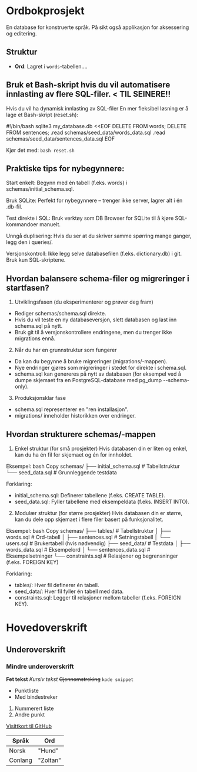 # Ordbokprosjekt

En database for konstruerte språk. På sikt også applikasjon for aksessering og editering.


## Struktur

- **Ord**: Lagret i `words`-tabellen....


## Bruk et Bash-skript hvis du vil automatisere innlasting av flere SQL-filer. < TIL SEINERE!!

Hvis du vil ha dynamisk innlasting av SQL-filer En mer fleksibel løsning er å lage et Bash-skript (reset.sh):

#!/bin/bash
sqlite3 my_database.db <<EOF
DELETE FROM words;
DELETE FROM sentences;
.read schemas/seed_data/words_data.sql
.read schemas/seed_data/sentences_data.sql
EOF

Kjør det med:
`bash reset.sh`


## Praktiske tips for nybegynnere:

Start enkelt:
Begynn med én tabell (f.eks. words) i schemas/initial_schema.sql.

Bruk SQLite:
Perfekt for nybegynnere – trenger ikke server, lagrer alt i én .db-fil.

Test direkte i SQL:
Bruk verktøy som DB Browser for SQLite til å kjøre SQL-kommandoer manuelt.

Unngå duplisering:
Hvis du ser at du skriver samme spørring mange ganger, legg den i queries/.

Versjonskontroll:
Ikke legg selve databasefilen (f.eks. dictionary.db) i git. Bruk kun SQL-skriptene.


## Hvordan balansere schema-filer og migreringer i startfasen?

1. Utviklingsfasen (du eksperimenterer og prøver deg fram)

- Rediger schemas/schema.sql direkte.
- Hvis du vil teste en ny databaseversjon, slett databasen og last inn schema.sql på nytt.
- Bruk git til å versjonskontrollere endringene, men du trenger ikke migrations ennå.

2. Når du har en grunnstruktur som fungerer
- Da kan du begynne å bruke migreringer (migrations/-mappen).
- Nye endringer gjøres som migreringer i stedet for direkte i schema.sql.
- schema.sql kan genereres på nytt av databasen (for eksempel ved å dumpe skjemaet fra en PostgreSQL-database med pg_dump --schema-only).

3. Produksjonsklar fase
- schema.sql representerer en "ren installasjon".
- migrations/ inneholder historikken over endringer.

## Hvordan strukturere schemas/-mappen

1. Enkel struktur (for små prosjekter)
Hvis databasen din er liten og enkel, kan du ha én fil for skjemaet og én for innholdet.

Eksempel:
bash
Copy
schemas/
├── initial_schema.sql   # Tabellstruktur
└── seed_data.sql        # Grunnleggende testdata

Forklaring:
- initial_schema.sql: Definerer tabellene (f.eks. CREATE TABLE).
- seed_data.sql: Fyller tabellene med eksempeldata (f.eks. INSERT INTO).

2. Modulær struktur (for større prosjekter)
Hvis databasen din er større, kan du dele opp skjemaet i flere filer basert på funksjonalitet.

Eksempel:
bash
Copy
schemas/
├── tables/              # Tabellstruktur
│   ├── words.sql        # Ord-tabell
│   ├── sentences.sql    # Setningstabell
│   └── users.sql        # Brukertabell (hvis nødvendig)
├── seed_data/           # Testdata
│   ├── words_data.sql   # Eksempelord
│   └── sentences_data.sql # Eksempelsetninger
└── constraints.sql      # Relasjoner og begrensninger (f.eks. FOREIGN KEY)

Forklaring:
- tables/: Hver fil definerer én tabell.
- seed_data/: Hver fil fyller én tabell med data.
- constraints.sql: Legger til relasjoner mellom tabeller (f.eks. FOREIGN KEY).


# Hovedoverskrift
## Underoverskrift
### Mindre underoverskrift

**Fet tekst**
*Kursiv tekst*
~~Gjennomstreking~~
`kode snippet`

- Punktliste
- Med bindestreker

1. Nummerert liste
2. Andre punkt

[Visittkort til GitHub](https//github.com/skikt1t)

| Språk   | Ord      |
|---------|----------|
| Norsk   | "Hund"   |
| Conlang | "Zoltan" |

